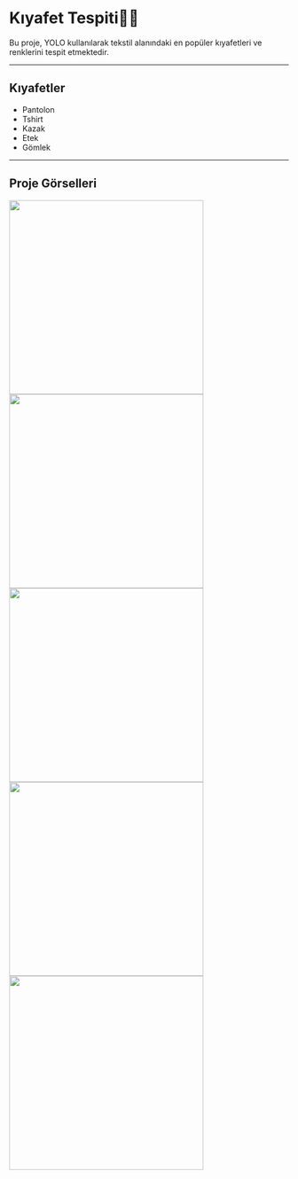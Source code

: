 # Kıyafet Tespiti👕👖

Bu proje, YOLO kullanılarak tekstil alanındaki en popüler kıyafetleri ve renklerini tespit etmektedir.

---

## Kıyafetler

- Pantolon
- Tshirt
- Kazak
- Etek
- Gömlek

---

## Proje Görselleri
<img src="etek.png" width=350 height=350>
<img src="gomlek.png" width=350 height=350>
<img src="kazak.png" width=350 height=350>
<img src="pantolon.png" width=350 height=350>
<img src="tshirt.png" width=350 height=350>
